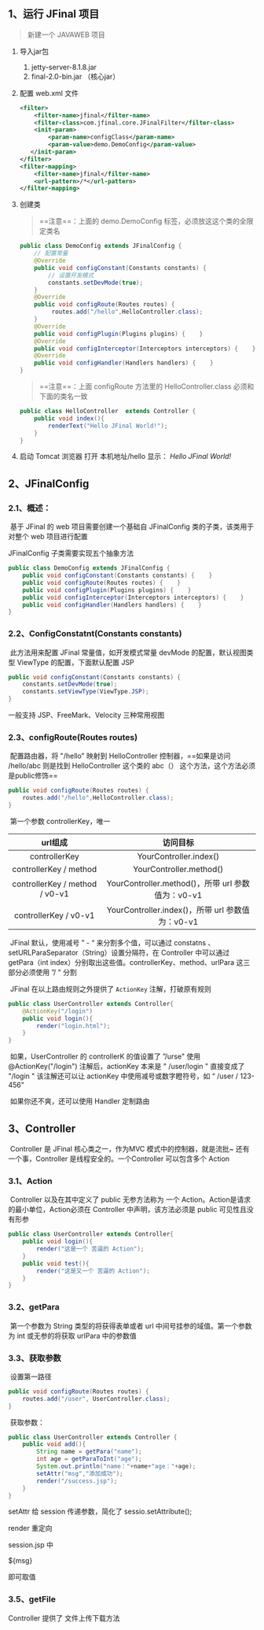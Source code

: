 ## 1、运行 JFinal 项目

> 新建一个 JAVAWEB 项目

1. 导入jar包

     1. jetty-server-8.1.8.jar
     2. final-2.0-bin.jar 	（核心jar）

2. 配置 web.xml 文件

     ```xml
     <filter>
         <filter-name>jfinal</filter-name>
         <filter-class>com.jfinal.core.JFinalFilter</filter-class>
         <init-param>
             <param-name>configClass</param-name>
             <param-value>demo.DemoConfig</param-value>
     	</init-param>
     </filter>
     <filter-mapping>
         <filter-name>jfinal</filter-name>
         <url-pattern>/*</url-pattern>
     </filter-mapping>
     ```

3. 创建类

     > ==注意==：上面的  <param-value>demo.DemoConfig</param-value>  标签，必须放这这个类的全限定类名

     ```java
     public class DemoConfig extends JFinalConfig {
         // 配置常量
         @Override
         public void configConstant(Constants constants) {
             // 设置开发模式
             constants.setDevMode(true);
         }
         @Override
         public void configRoute(Routes routes) {
              routes.add("/hello",HelloController.class);
         }
         @Override
         public void configPlugin(Plugins plugins) {    }
         @Override
         public void configInterceptor(Interceptors interceptors) {    }
         @Override
         public void configHandler(Handlers handlers) {    }
     }
     ```

     > ==注意==：上面 configRoute 方法里的 HelloController.class 必须和下面的类名一致

     ```java
     public class HelloController  extends Controller {
         public void index(){
             renderText("Hello JFinal World!");
         }
     }
     ```

4. 启动 Tomcat 浏览器 打开  本机地址/hello 显示： *Hello JFinal World!*

## 2、JFinalConfig

### 2.1、概述：

​		基于 JFinal 的 web 项目需要创建一个基础自  JFinalConfig 类的子类，该类用于对整个 web 项目进行配置

JFinalConfig 子类需要实现五个抽象方法

```java
public class DemoConfig extends JFinalConfig {
    public void configConstant(Constants constants) {    }
    public void configRoute(Routes routes) {    }
    public void configPlugin(Plugins plugins) {    }
    public void configInterceptor(Interceptors interceptors) {    }
    public void configHandler(Handlers handlers) {    }
}
```

### 2.2、ConfigConstatnt(Constants constants)

​	此方法用来配置 JFinal 常量值，如开发模式常量 devMode 的配置，默认视图类型 ViewType 的配置，下面默认配置 JSP

```java
public void configConstant(Constants constants) {  
	constants.setDevMode(true);
    constants.setViewType(ViewType.JSP);
}
```

一般支持 JSP、FreeMark、Velocity 三种常用视图

### 2.3、configRoute(Routes routes)

​		配置路由器，将  "/hello" 映射到 HelloController 控制器，==如果是访问 /hello/abc 则是找到  HelloController 这个类的 abc（） 这个方法，这个方法必须是public修饰==

```java
public void configRoute(Routes routes) {
    routes.add("/hello",HelloController.class);
}
```

​		第一个参数 controllerKey，唯一

|            url组成             |                     访问目标                      |
| :----------------------------: | :-----------------------------------------------: |
|         controllerKey          |              YourController.index()               |
|     controllerKey / method     |              YourController.method()              |
| controllerKey / method / v0-v1 | YourController.method()，所带 url 参数值为：v0-v1 |
|     controllerKey / v0-v1      | YourController.index()，所带 url 参数值为：v0-v1  |

​		JFinal 默认，使用减号 ” - “ 来分割多个值，可以通过 constatns 、setURLParaSeparator（String）设置分隔符，在 Controller 中可以通过 getPara（int index）分别取出这些值。controllerKey、method、urlPara 这三部分必须使用 ”/ " 分割

​		JFinal 在以上路由规则之外提供了  `ActionKey`  注解，打破原有规则

```java
public class UserController extends Controller{
    @ActionKey("/login")
    public void login(){
        render("login.html");
    }
}
```

​		如果，UserController 的 controllerK 的值设置了 ”/urse" 使用   @ActionKey("/login")  注解后，actionKey 本来是 " /user/login "  直接变成了 "/login " 该注解还可以让 actionKey 中使用减号或数字瞪符号，如 “ /user / 123-456" 

​		如果你还不爽，还可以使用 Handler 定制路由

## 3、Controller

​		Controller 是 JFinal 核心类之一，作为MVC 模式中的控制器，就是流批~  还有一个事，Controller 是线程安全的。一个Controller 可以包含多个 Action

### 3.1、Action

​		Controller 以及在其中定义了 public 无参方法称为 一个 Action。Action是请求的最小单位，Action必须在 Controller 中声明，该方法必须是 public 可见性且没有形参

```java
public class UserController extends Controller{
    public void login(){
        render("这是一个 苦逼的 Action");
    }
    public void test(){
        render("这是又一个 苦逼的 Action");
    }
}
```

### 3.2、getPara 

​		第一个参数为 String 类型的将获得表单或者 url 中间号挂参的域值。第一个参数为 int 或无参的将获取  urlPara 中的参数值

### 3.3、获取参数

​	设置第一路径

```java
public void configRoute(Routes routes) {
    routes.add("/user", UserController.class);
}
```

​	获取参数：

```java
public class UserController extends Controller {
    public void add(){
        String name = getPara("name");
        int age = getParaToInt("age");
        System.out.println("name："+name+"age："+age);
        setAttr("msg","添加成功");
        render("/success.jsp");
    }
}
```

setAttr 给 session 传递参数，简化了  sessio.setAttribute();

render 重定向 

session.jsp 中  <p>  ${msg}  </p>  即可取值

### 3.5、getFile

Controller 提供了 文件上传下载方法

